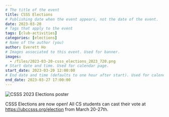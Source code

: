 ```yaml
---
# The title of the event
title: CSSS Elections
# Publishing date when the event appears, not the date of the event.
date: 2023-03-20
# Tags that apply to the event
tags: [club-activities]
categories: [elections]
# Name of the author (you)
author: Everett Ho
# Images associated to this event. Used for banner.
images:
  - /files/2023-03-20-csss_elections_2023_720.png
# Start date and time. Used for calendar page.
start_date: 2023-03-20 12:00:00
# End date and time (defaults to one hour after start). Used for calendar page.
end_date: 2023-03-27 17:00:00
---
```


![CSSS 2023 Elections poster](/files/2023-03-20-csss_elections_2023_720.png)

CSSS Elections are now open! All CS students can cast their vote at <https://ubccsss.org/election> from March 20-27th.
